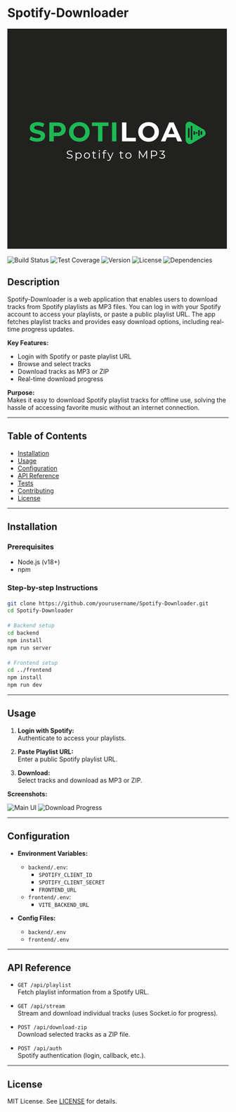 # Spotify-Downloader

![Logo](frontend/public/logo.png)

![Build Status](https://img.shields.io/github/workflow/status/yourusername/Spotify-Downloader/CI)
![Test Coverage](https://img.shields.io/codecov/c/github/yourusername/Spotify-Downloader)
![Version](https://img.shields.io/github/package-json/v/yourusername/Spotify-Downloader)
![License](https://img.shields.io/github/license/yourusername/Spotify-Downloader)
![Dependencies](https://img.shields.io/david/yourusername/Spotify-Downloader)

## Description

Spotify-Downloader is a web application that enables users to download tracks from Spotify playlists as MP3 files. You can log in with your Spotify account to access your playlists, or paste a public playlist URL. The app fetches playlist tracks and provides easy download options, including real-time progress updates.

**Key Features:**

- Login with Spotify or paste playlist URL
- Browse and select tracks
- Download tracks as MP3 or ZIP
- Real-time download progress

**Purpose:**  
Makes it easy to download Spotify playlist tracks for offline use, solving the hassle of accessing favorite music without an internet connection.

---

## Table of Contents

- [Installation](#installation)
- [Usage](#usage)
- [Configuration](#configuration)
- [API Reference](#api-reference)
- [Tests](#tests)
- [Contributing](#contributing)
- [License](#license)

---

## Installation

### Prerequisites

- Node.js (v18+)
- npm

### Step-by-step Instructions

```bash
git clone https://github.com/yourusername/Spotify-Downloader.git
cd Spotify-Downloader

# Backend setup
cd backend
npm install
npm run server

# Frontend setup
cd ../frontend
npm install
npm run dev
```

---

## Usage

1. **Login with Spotify:**  
   Authenticate to access your playlists.

2. **Paste Playlist URL:**  
   Enter a public Spotify playlist URL.

3. **Download:**  
   Select tracks and download as MP3 or ZIP.

**Screenshots:**

![Main UI](frontend/public/screenshot-main.png)
![Download Progress](frontend/public/screenshot-progress.png)

---

## Configuration

- **Environment Variables:**

  - `backend/.env`:
    - `SPOTIFY_CLIENT_ID`
    - `SPOTIFY_CLIENT_SECRET`
    - `FRONTEND_URL`
  - `frontend/.env`:
    - `VITE_BACKEND_URL`

- **Config Files:**
  - `backend/.env`
  - `frontend/.env`

---

## API Reference

- `GET /api/playlist`  
  Fetch playlist information from a Spotify URL.

- `GET /api/stream`  
  Stream and download individual tracks (uses Socket.io for progress).

- `POST /api/download-zip`  
  Download selected tracks as a ZIP file.

- `POST /api/auth`  
  Spotify authentication (login, callback, etc.).

---

## License

MIT License. See [LICENSE](LICENSE) for details.
